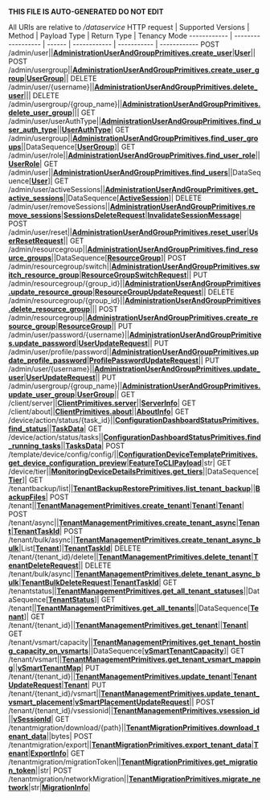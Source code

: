 **THIS FILE IS AUTO-GENERATED DO NOT EDIT**

All URIs are relative to */dataservice*
HTTP request | Supported Versions | Method | Payload Type | Return Type | Tenancy Mode
------------ | ------------------ | ------ | ------------ | ----------- | ------------
POST /admin/user||[**AdministrationUserAndGroupPrimitives.create_user**](vmngclient/primitives/administration_user_and_group.py#L157)|[**User**](vmngclient/primitives/administration_user_and_group.py#L11)||
POST /admin/usergroup||[**AdministrationUserAndGroupPrimitives.create_user_group**](vmngclient/primitives/administration_user_and_group.py#L161)|[**UserGroup**](vmngclient/primitives/administration_user_and_group.py#L48)||
DELETE /admin/user/{username}||[**AdministrationUserAndGroupPrimitives.delete_user**](vmngclient/primitives/administration_user_and_group.py#L173)|||
DELETE /admin/usergroup/{group_name}||[**AdministrationUserAndGroupPrimitives.delete_user_group**](vmngclient/primitives/administration_user_and_group.py#L177)|||
GET /admin/user/userAuthType||[**AdministrationUserAndGroupPrimitives.find_user_auth_type**](vmngclient/primitives/administration_user_and_group.py#L193)||[**UserAuthType**](vmngclient/primitives/administration_user_and_group.py#L37)|
GET /admin/usergroup||[**AdministrationUserAndGroupPrimitives.find_user_groups**](vmngclient/primitives/administration_user_and_group.py#L197)||DataSequence[[**UserGroup**](vmngclient/primitives/administration_user_and_group.py#L48)]|
GET /admin/user/role||[**AdministrationUserAndGroupPrimitives.find_user_role**](vmngclient/primitives/administration_user_and_group.py#L205)||[**UserRole**](vmngclient/primitives/administration_user_and_group.py#L33)|
GET /admin/user||[**AdministrationUserAndGroupPrimitives.find_users**](vmngclient/primitives/administration_user_and_group.py#L209)||DataSequence[[**User**](vmngclient/primitives/administration_user_and_group.py#L11)]|
GET /admin/user/activeSessions||[**AdministrationUserAndGroupPrimitives.get_active_sessions**](vmngclient/primitives/administration_user_and_group.py#L213)||DataSequence[[**ActiveSession**](vmngclient/primitives/administration_user_and_group.py#L89)]|
DELETE /admin/user/removeSessions||[**AdministrationUserAndGroupPrimitives.remove_sessions**](vmngclient/primitives/administration_user_and_group.py#L225)|[**SessionsDeleteRequest**](vmngclient/primitives/administration_user_and_group.py#L105)|[**InvalidateSessionMessage**](vmngclient/primitives/administration_user_and_group.py#L118)|
POST /admin/user/reset||[**AdministrationUserAndGroupPrimitives.reset_user**](vmngclient/primitives/administration_user_and_group.py#L229)|[**UserResetRequest**](vmngclient/primitives/administration_user_and_group.py#L85)||
GET /admin/resourcegroup||[**AdministrationUserAndGroupPrimitives.find_resource_groups**](vmngclient/primitives/administration_user_and_group.py#L233)||DataSequence[[**ResourceGroup**](vmngclient/primitives/administration_user_and_group.py#L127)]|
POST /admin/resourcegroup/switch||[**AdministrationUserAndGroupPrimitives.switch_resource_group**](vmngclient/primitives/administration_user_and_group.py#L237)|[**ResourceGroupSwitchRequest**](vmngclient/primitives/administration_user_and_group.py#L144)||
PUT /admin/resourcegroup/{group_id}||[**AdministrationUserAndGroupPrimitives.update_resource_group**](vmngclient/primitives/administration_user_and_group.py#L241)|[**ResourceGroupUpdateRequest**](vmngclient/primitives/administration_user_and_group.py#L137)||
DELETE /admin/resourcegroup/{group_id}||[**AdministrationUserAndGroupPrimitives.delete_resource_group**](vmngclient/primitives/administration_user_and_group.py#L245)|||
POST /admin/resourcegroup||[**AdministrationUserAndGroupPrimitives.create_resource_group**](vmngclient/primitives/administration_user_and_group.py#L249)|[**ResourceGroup**](vmngclient/primitives/administration_user_and_group.py#L127)||
PUT /admin/user/password/{username}||[**AdministrationUserAndGroupPrimitives.update_password**](vmngclient/primitives/administration_user_and_group.py#L261)|[**UserUpdateRequest**](vmngclient/primitives/administration_user_and_group.py#L20)||
PUT /admin/user/profile/password||[**AdministrationUserAndGroupPrimitives.update_profile_password**](vmngclient/primitives/administration_user_and_group.py#L269)|[**ProfilePasswordUpdateRequest**](vmngclient/primitives/administration_user_and_group.py#L122)||
PUT /admin/user/{username}||[**AdministrationUserAndGroupPrimitives.update_user**](vmngclient/primitives/administration_user_and_group.py#L273)|[**UserUpdateRequest**](vmngclient/primitives/administration_user_and_group.py#L20)||
PUT /admin/usergroup/{group_name}||[**AdministrationUserAndGroupPrimitives.update_user_group**](vmngclient/primitives/administration_user_and_group.py#L277)|[**UserGroup**](vmngclient/primitives/administration_user_and_group.py#L48)||
GET /client/server||[**ClientPrimitives.server**](vmngclient/primitives/client.py#L61)||[**ServerInfo**](vmngclient/primitives/client.py#L21)|
GET /client/about||[**ClientPrimitives.about**](vmngclient/primitives/client.py#L65)||[**AboutInfo**](vmngclient/primitives/client.py#L49)|
GET /device/action/status/{task_id}||[**ConfigurationDashboardStatusPrimitives.find_status**](vmngclient/primitives/configuration_dashboard_status.py#L89)||[**TaskData**](vmngclient/primitives/configuration_dashboard_status.py#L76)|
GET /device/action/status/tasks||[**ConfigurationDashboardStatusPrimitives.find_running_tasks**](vmngclient/primitives/configuration_dashboard_status.py#L93)||[**TasksData**](vmngclient/primitives/configuration_dashboard_status.py#L84)|
POST /template/device/config/config/||[**ConfigurationDeviceTemplatePrimitives.get_device_configuration_preview**](vmngclient/primitives/configuration_device_template.py#L19)|[**FeatureToCLIPayload**](vmngclient/primitives/configuration_device_template.py#L10)|str|
GET /device/tier||[**MonitoringDeviceDetailsPrimitives.get_tiers**](vmngclient/primitives/monitoring_device_details.py#L116)||DataSequence[[**Tier**](vmngclient/primitives/monitoring_device_details.py#L15)]|
GET /tenantbackup/list||[**TenantBackupRestorePrimitives.list_tenant_backup**](vmngclient/primitives/tenant_backup_restore.py#L35)||[**BackupFiles**](vmngclient/primitives/tenant_backup_restore.py#L10)|
POST /tenant||[**TenantManagementPrimitives.create_tenant**](vmngclient/primitives/tenant_management.py#L118)|[**Tenant**](vmngclient/model/tenant.py#L21)|[**Tenant**](vmngclient/model/tenant.py#L21)|
POST /tenant/async||[**TenantManagementPrimitives.create_tenant_async**](vmngclient/primitives/tenant_management.py#L123)|[**Tenant**](vmngclient/model/tenant.py#L21)|[**TenantTaskId**](vmngclient/primitives/tenant_management.py#L21)|
POST /tenant/bulk/async||[**TenantManagementPrimitives.create_tenant_async_bulk**](vmngclient/primitives/tenant_management.py#L128)|List[[**Tenant**](vmngclient/model/tenant.py#L21)]|[**TenantTaskId**](vmngclient/primitives/tenant_management.py#L21)|
DELETE /tenant/{tenant_id}/delete||[**TenantManagementPrimitives.delete_tenant**](vmngclient/primitives/tenant_management.py#L134)|[**TenantDeleteRequest**](vmngclient/primitives/tenant_management.py#L12)||
DELETE /tenant/bulk/async||[**TenantManagementPrimitives.delete_tenant_async_bulk**](vmngclient/primitives/tenant_management.py#L139)|[**TenantBulkDeleteRequest**](vmngclient/primitives/tenant_management.py#L16)|[**TenantTaskId**](vmngclient/primitives/tenant_management.py#L21)|
GET /tenantstatus||[**TenantManagementPrimitives.get_all_tenant_statuses**](vmngclient/primitives/tenant_management.py#L149)||DataSequence[[**TenantStatus**](vmngclient/primitives/tenant_management.py#L54)]|
GET /tenant||[**TenantManagementPrimitives.get_all_tenants**](vmngclient/primitives/tenant_management.py#L154)||DataSequence[[**Tenant**](vmngclient/model/tenant.py#L21)]|
GET /tenant/{tenant_id}||[**TenantManagementPrimitives.get_tenant**](vmngclient/primitives/tenant_management.py#L159)||[**Tenant**](vmngclient/model/tenant.py#L21)|
GET /tenant/vsmart/capacity||[**TenantManagementPrimitives.get_tenant_hosting_capacity_on_vsmarts**](vmngclient/primitives/tenant_management.py#L164)||DataSequence[[**vSmartTenantCapacity**](vmngclient/primitives/tenant_management.py#L103)]|
GET /tenant/vsmart||[**TenantManagementPrimitives.get_tenant_vsmart_mapping**](vmngclient/primitives/tenant_management.py#L169)||[**vSmartTenantMap**](vmngclient/primitives/tenant_management.py#L109)|
PUT /tenant/{tenant_id}||[**TenantManagementPrimitives.update_tenant**](vmngclient/primitives/tenant_management.py#L182)|[**TenantUpdateRequest**](vmngclient/primitives/tenant_management.py#L63)|[**Tenant**](vmngclient/model/tenant.py#L21)|
PUT /tenant/{tenant_id}/vsmart||[**TenantManagementPrimitives.update_tenant_vsmart_placement**](vmngclient/primitives/tenant_management.py#L187)|[**vSmartPlacementUpdateRequest**](vmngclient/primitives/tenant_management.py#L98)||
POST /tenant/{tenant_id}/vsessionid||[**TenantManagementPrimitives.vsession_id**](vmngclient/primitives/tenant_management.py#L192)||[**vSessionId**](vmngclient/primitives/tenant_management.py#L113)|
GET /tenantmigration/download/{path}||[**TenantMigrationPrimitives.download_tenant_data**](vmngclient/primitives/tenant_migration.py#L39)||bytes|
POST /tenantmigration/export||[**TenantMigrationPrimitives.export_tenant_data**](vmngclient/primitives/tenant_migration.py#L43)|[**Tenant**](vmngclient/model/tenant.py#L21)|[**ExportInfo**](vmngclient/primitives/tenant_migration.py#L16)|
GET /tenantmigration/migrationToken||[**TenantMigrationPrimitives.get_migration_token**](vmngclient/primitives/tenant_migration.py#L47)||str|
POST /tenantmigration/networkMigration||[**TenantMigrationPrimitives.migrate_network**](vmngclient/primitives/tenant_migration.py#L56)|str|[**MigrationInfo**](vmngclient/primitives/tenant_migration.py#L34)|
